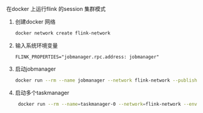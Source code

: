 在docker 上运行flink 的session 集群模式

1. 创建docker 网络

   ```sh
   docker network create flink-network
   ```

   

2. 输入系统环境变量 

   ```
   FLINK_PROPERTIES="jobmanager.rpc.address: jobmanager"
   ```

3. 启动jobmanager

   ```sh
   docker run --rm --name jobmanager --network flink-network --publish 8081:8081 --env FLINK_PROPERTIES="jobmanager.rpc.address: jobmanager" flink:latest jobmanager
   ```

4. 启动多个taskmanager

   ```sh
    docker run --rm --name=taskmanager-0 --network=flink-network --env FLINK_PROPERTIES="jobmanager.rpc.address: jobmanager" flink:latest taskmanager 
   ```

   

